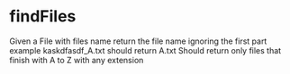 # findFiles

Given a File with files name 
return the file name ignoring the first part 
example kaskdfasdf_A.txt should return A.txt
Should return only files that finish with A to Z with any extension
